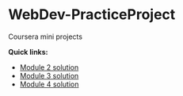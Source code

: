 # WebDev-PracticeProject
Coursera mini projects

**Quick links:**

* [Module 2 solution](https://jyotsnatiwary.github.io/WebDev-PracticeProject/module2_solution/index.html)
* [Module 3 solution](https://jyotsnatiwary.github.io/WebDev-PracticeProject/module3_solution/index.html)
* [Module 4 solution](https://jyotsnatiwary.github.io/WebDev-PracticeProject/module4_solution/index.html)
